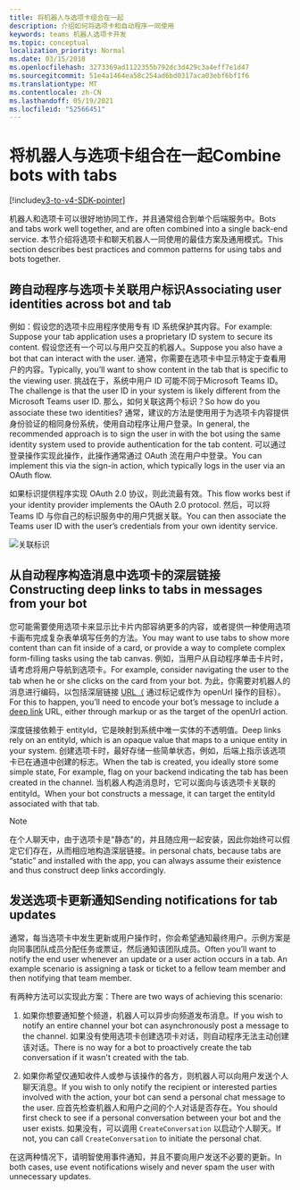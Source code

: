```yaml
---
title: 将机器人与选项卡组合在一起
description: 介绍如何将选项卡和自动程序一同使用
keywords: teams 机器人选项卡开发
ms.topic: conceptual
localization_priority: Normal
ms.date: 03/15/2018
ms.openlocfilehash: 3273369ad1122355b792dc3d429c3a4eff7e1d47
ms.sourcegitcommit: 51e4a1464ea58c254ad6bd0317aca03ebf6bf1f6
ms.translationtype: MT
ms.contentlocale: zh-CN
ms.lasthandoff: 05/19/2021
ms.locfileid: "52566451"
---
```

# <a name="combine-bots-with-tabs"></a><span data-ttu-id="e1381-104">将机器人与选项卡组合在一起</span><span class="sxs-lookup"><span data-stu-id="e1381-104">Combine bots with tabs</span></span>

[!include[v3-to-v4-SDK-pointer](~/includes/v3-to-v4-pointer-bots.md)]

<span data-ttu-id="e1381-105">机器人和选项卡可以很好地协同工作，并且通常组合到单个后端服务中。</span><span class="sxs-lookup"><span data-stu-id="e1381-105">Bots and tabs work well together, and are often combined into a single back-end service.</span></span> <span data-ttu-id="e1381-106">本节介绍将选项卡和聊天机器人一同使用的最佳方案及通用模式。</span><span class="sxs-lookup"><span data-stu-id="e1381-106">This section describes best practices and common patterns for using tabs and bots together.</span></span>

## <a name="associating-user-identities-across-bot-and-tab"></a><span data-ttu-id="e1381-107">跨自动程序与选项卡关联用户标识</span><span class="sxs-lookup"><span data-stu-id="e1381-107">Associating user identities across bot and tab</span></span>

<span data-ttu-id="e1381-108">例如：假设您的选项卡应用程序使用专有 ID 系统保护其内容。</span><span class="sxs-lookup"><span data-stu-id="e1381-108">For example: Suppose your tab application uses a proprietary ID system to secure its content.</span></span> <span data-ttu-id="e1381-109">假设您还有一个可以与用户交互的机器人。</span><span class="sxs-lookup"><span data-stu-id="e1381-109">Suppose you also have a bot that can interact with the user.</span></span> <span data-ttu-id="e1381-110">通常，你需要在选项卡中显示特定于查看用户的内容。</span><span class="sxs-lookup"><span data-stu-id="e1381-110">Typically, you’ll want to show content in the tab that is specific to the viewing user.</span></span> <span data-ttu-id="e1381-111">挑战在于，系统中用户 ID 可能不同于Microsoft Teams ID。</span><span class="sxs-lookup"><span data-stu-id="e1381-111">The challenge is that the user ID in your system is likely different from the Microsoft Teams user ID.</span></span> <span data-ttu-id="e1381-112">那么，如何关联这两个标识？</span><span class="sxs-lookup"><span data-stu-id="e1381-112">So how do you associate these two identities?</span></span>
<span data-ttu-id="e1381-113">通常，建议的方法是使用用于为选项卡内容提供身份验证的相同身份系统，使用自动程序让用户登录。</span><span class="sxs-lookup"><span data-stu-id="e1381-113">In general, the recommended approach is to sign the user in with the bot using the same identity system used to provide authentication for the tab content.</span></span> <span data-ttu-id="e1381-114">可以通过登录操作实现此操作，此操作通常通过 OAuth 流在用户中登录。</span><span class="sxs-lookup"><span data-stu-id="e1381-114">You can implement this via the sign-in action, which typically logs in the user via an OAuth flow.</span></span>

<span data-ttu-id="e1381-115">如果标识提供程序实现 OAuth 2.0 协议，则此流最有效。</span><span class="sxs-lookup"><span data-stu-id="e1381-115">This flow works best if your identity provider implements the OAuth 2.0 protocol.</span></span> <span data-ttu-id="e1381-116">然后，可以将Teams ID 与你自己的标识服务中的用户凭据关联。</span><span class="sxs-lookup"><span data-stu-id="e1381-116">You can then associate the Teams user ID with the user’s credentials from your own identity service.</span></span>

   ![关联标识](~/assets/images/bots/associating_contexts.png)

## <a name="constructing-deep-links-to-tabs-in-messages-from-your-bot"></a><span data-ttu-id="e1381-118">从自动程序构造消息中选项卡的深层链接</span><span class="sxs-lookup"><span data-stu-id="e1381-118">Constructing deep links to tabs in messages from your bot</span></span>

<span data-ttu-id="e1381-119">您可能需要使用选项卡来显示比卡片内部容纳更多的内容，或者提供一种使用选项卡画布完成复杂表单填写任务的方法。</span><span class="sxs-lookup"><span data-stu-id="e1381-119">You may want to use tabs to show more content than can fit inside of a card, or provide a way to complete complex form-filling tasks using the tab canvas.</span></span> <span data-ttu-id="e1381-120">例如，当用户从自动程序单击卡片时，请考虑将用户导航到选项卡。</span><span class="sxs-lookup"><span data-stu-id="e1381-120">For example, consider navigating the user to the tab when he or she clicks on the card from your bot.</span></span> <span data-ttu-id="e1381-121">为此，你需要对机器人的消息进行编码，以包括深层链接 [URL（](~/concepts/build-and-test/deep-links.md) 通过标记或作为 openUrl 操作的目标）。</span><span class="sxs-lookup"><span data-stu-id="e1381-121">For this to happen, you’ll need to encode your bot’s message to include a [deep link](~/concepts/build-and-test/deep-links.md) URL, either through markup or as the target of the openUrl action.</span></span>

<span data-ttu-id="e1381-122">深度链接依赖于 entityId，它是映射到系统中唯一实体的不透明值。</span><span class="sxs-lookup"><span data-stu-id="e1381-122">Deep links rely on an entityId, which is an opaque value that maps to a unique entity in your system.</span></span> <span data-ttu-id="e1381-123">创建选项卡时，最好存储一些简单状态，例如，后端上指示该选项卡已在通道中创建的标志。</span><span class="sxs-lookup"><span data-stu-id="e1381-123">When the tab is created, you ideally store some simple state, For example, flag on your backend indicating the tab has been created in the channel.</span></span> <span data-ttu-id="e1381-124">当机器人构造消息时，它可以面向与该选项卡关联的 entityId。</span><span class="sxs-lookup"><span data-stu-id="e1381-124">When your bot constructs a message, it can target the entityId associated with that tab.</span></span>

> [!NOTE]
> <span data-ttu-id="e1381-125">在个人聊天中，由于选项卡是"静态"的，并且随应用一起安装，因此你始终可以假定它们存在，从而相应地构造深层链接。</span><span class="sxs-lookup"><span data-stu-id="e1381-125">in personal chats, because tabs are “static” and installed with the app, you can always assume their existence and thus construct deep links accordingly.</span></span>

## <a name="sending-notifications-for-tab-updates"></a><span data-ttu-id="e1381-126">发送选项卡更新通知</span><span class="sxs-lookup"><span data-stu-id="e1381-126">Sending notifications for tab updates</span></span>

<span data-ttu-id="e1381-127">通常，每当选项卡中发生更新或用户操作时，你会希望通知最终用户。示例方案是向同事团队成员分配任务或票证，然后通知该团队成员。</span><span class="sxs-lookup"><span data-stu-id="e1381-127">Often you’ll want to notify the end user whenever an update or a user action occurs in a tab. An example scenario is assigning a task or ticket to a fellow team member and then notifying that team member.</span></span>

<span data-ttu-id="e1381-128">有两种方法可以实现此方案：</span><span class="sxs-lookup"><span data-stu-id="e1381-128">There are two ways of achieving this scenario:</span></span>

1. <span data-ttu-id="e1381-129">如果你想要通知整个频道，机器人可以异步向频道发布消息。</span><span class="sxs-lookup"><span data-stu-id="e1381-129">If you wish to notify an entire channel your bot can asynchronously post a message to the channel.</span></span> <span data-ttu-id="e1381-130">如果没有使用选项卡创建选项卡对话，则自动程序无法主动创建该对话。</span><span class="sxs-lookup"><span data-stu-id="e1381-130">There is no way for a bot to proactively create the tab conversation if it wasn't created with the tab.</span></span>

2. <span data-ttu-id="e1381-131">如果你希望仅通知收件人或参与该操作的各方，则机器人可以向用户发送个人聊天消息。</span><span class="sxs-lookup"><span data-stu-id="e1381-131">If you wish to only notify the recipient or interested parties involved with the action, your bot can send a personal chat message to the user.</span></span> <span data-ttu-id="e1381-132">应首先检查机器人和用户之间的个人对话是否存在。</span><span class="sxs-lookup"><span data-stu-id="e1381-132">You should first check to see if a personal conversation between your bot and the user exists.</span></span> <span data-ttu-id="e1381-133">如果没有，可以调用 `CreateConversation` 以启动个人聊天。</span><span class="sxs-lookup"><span data-stu-id="e1381-133">If not, you can call `CreateConversation` to initiate the personal chat.</span></span>

<span data-ttu-id="e1381-134">在这两种情况下，请明智使用事件通知，并且不要向用户发送不必要的更新。</span><span class="sxs-lookup"><span data-stu-id="e1381-134">In both cases, use event notifications wisely and never spam the user with unnecessary updates.</span></span>
